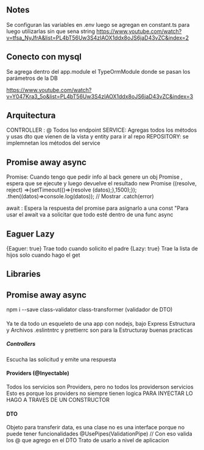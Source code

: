 ## Notes

Se configuran las variables en .env luego se agregan en constant.ts para luego utilizarlas sin que sena string
https://www.youtube.com/watch?v=tfsa_NyJfrA&list=PL4bT56Uw3S4zIAOX1ddx8oJS6jaD43vZC&index=2
## Conecto con mysql
Se agrega dentro del app.module el TypeOrmModule donde se pasan los parámetros de la DB

https://www.youtube.com/watch?v=Y047Kra3_5o&list=PL4bT56Uw3S4zIAOX1ddx8oJS6jaD43vZC&index=3

## Arquitectura

CONTROLLER : @ Todos lso endpoint
SERVICE: Agregas todos los métodos y usas dto que vienen de la vista y entity para ir al repo
REPOSITORY: se implemnetan los métodos del service 



## Promise  away async
Promise: Cuando tengo que pedir info al back genere un obj Promise , espera que se ejecute y luego devuelve el resultado
new Promise ((resolve, reject) =>{setTimeout(()=>{resolve (datos);},1500);});
.then((datos)=>console.log(datos)); // Mostrar
.catch(error)

await : Espera la respuesta del promise para asignarlo a una const
"Para usar el await va a solicitar que todo esté dentro de una func async

## Eaguer Lazy
{Eaguer: true}   Trae todo cuando solicito el padre
{Lazy: true} Trae la lista de hijos solo cuando hago el get

## Libraries
## Promise  away async

npm i --save class-validator class-transformer        (validador de DTO)

####
Ya te da todo un esqueleto de una app con nodejs, bajo Express
Estructura y Archivos
.eslintntrc y prettierrc son para la Estructuray buenas practicas 
##### Controllers
Escucha las solicitud y emite una respuesta

#### Providers (@Inyectable)
Todos los servicios son Providers, pero no todos los providerson servicios
Esto es porque los providers no siempre tienen logica
PARA INYECTAR LO HAGO A TRAVES DE UN CONSTRUCTOR

#### DTO
Objeto para transferir data, es una clase no es una interface porque no puede tener 
funcionalidades
@UsePipes(ValidationPipe) // Con eso valida los @ que agrego en el DTO
Trato de usarlo a nivel de aplicacion